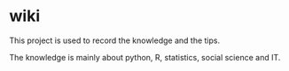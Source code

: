 # wiki

This project is used to record the knowledge and the tips. 

The knowledge is mainly about python, R, statistics, social science and IT. 

